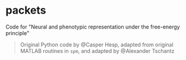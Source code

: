 # packets
Code for "Neural and phenotypic representation under the free-energy principle"

> Original Python code by @Casper Hesp, adapted from original MATLAB routines in `spm`, and adapted by @Alexander Tschantz